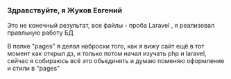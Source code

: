 <h3>Здравствуйте, я Жуков Евгений</h3>
<p>Это не конечный результат, все файлы - проба Laravel , я реализовал правльную работу БД</p>
<p>В папке "pages" я делал наброски того, как я вижу сайт ещё в тот момент как открыл дз, и только потом начал изучать php и laravel, сейчас я собираюсь всё это обьединять и думаю поменяю оформление и стили в "pages"</p>

